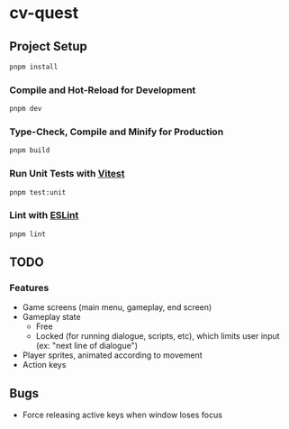 # cv-quest

## Project Setup

```sh
pnpm install
```

### Compile and Hot-Reload for Development

```sh
pnpm dev
```

### Type-Check, Compile and Minify for Production

```sh
pnpm build
```

### Run Unit Tests with [Vitest](https://vitest.dev/)

```sh
pnpm test:unit
```

### Lint with [ESLint](https://eslint.org/)

```sh
pnpm lint
```

## TODO

### Features

- Game screens (main menu, gameplay, end screen)
- Gameplay state
  - Free
  - Locked (for running dialogue, scripts, etc), which limits user input (ex: "next line of dialogue")
- Player sprites, animated according to movement
- Action keys 

## Bugs

- Force releasing active keys when window loses focus
